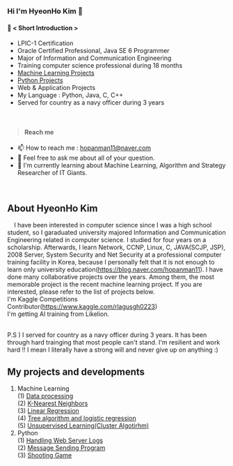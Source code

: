 ### Hi I'm HyeonHo Kim 👋
#### 🔭 < Short Introduction > 
- LPIC-1 Certification
- Oracle Certified Professional, Java SE 6 Programmer
- Major of Information and Communication Engineering
- Training computer science professional during 18 months
- [Machine Learning Projects](https://github.com/rlagusgh0223/Machine-Learning "machine Learing Projects")
- [Python Projects](https://github.com/rlagusgh0223/Message-sending-program "message sending program")
- Web & Application Projects
- My Language : Python, Java, C, C++
- Served for country as a navy officer during 3 years
<br/>

> #### Reach me
- 📫 How to reach me : hopanman11@naver.com
- 💬 Feel free to ask me about all of your question. 
- 🌱 I'm currently learning about Machine Learning, Algorithm and Strategy Researcher of IT Giants.
<br/>

## About HyeonHo Kim
&nbsp;&nbsp;&nbsp;&nbsp;I have been interested in computer science since I was a high school student, so I garaduated university majored Information and Communication Engineering related in computer science. I studied for four years on a scholarship.
Afterwards, I learn Network, CCNP, Linux, C, JAVA(SCJP, JSP), 2008 Server, System Security and Net Security at a professional computer training facility in Korea, because I personally felt that it is not enough to learn only university education(https://blog.naver.com/hopanman11).
I have done many collaborative projects over the years. Among them, the most memorable project is the recent machine learning project. If you are interested, please refer to the list of projects below.<br/>
I'm Kaggle Competitions Contributor(https://www.kaggle.com/rlagusgh0223)<br/>
I'm getting AI training from Likelion.

<br/>
P.S ) I served for country as a navy officer during 3 years. It has been through hard trainging that most people can't stand. I'm resilient and work hard !! I mean I literally have a strong will and never give up on anything :)
<br/>

## My projects and developments
1. Machine Learning <br/>
   (1) [Data processing](https://github.com/rlagusgh0223/Machine-Learning/blob/main/%EB%8D%B0%EC%9D%B4%ED%84%B0_%EC%A0%84%EC%B2%98%EB%A6%AC.ipynb "Data Processing") <br/>
   (2) [K-Nearest Neighbors](https://github.com/rlagusgh0223/Machine-Learning/blob/main/k_%EC%B5%9C%EA%B7%BC%EC%A0%91_%EC%9D%B4%EC%9B%83_%ED%9A%8C%EA%B7%80.ipynb "k nearest neighbor regression") <br/>
   (3) [Linear Regression](https://github.com/rlagusgh0223/Machine-Learning/blob/main/%EC%84%A0%ED%98%95%ED%9A%8C%EA%B7%80.ipynb "linear regression") <br/>
   (4) [Tree algorithm and logistic regression](https://github.com/rlagusgh0223/Machine-Learning/blob/main/%EC%99%80%EC%9D%B8_%EB%B6%84%EB%A5%98%ED%95%98%EA%B8%B0(%EA%B2%B0%EC%A0%95%ED%8A%B8%EB%A6%AC).ipynb "logistic regression") <br/>
   (5) [Unsupervised Learning(Cluster Algotirhm)](https://github.com/rlagusgh0223/Machine-Learning/blob/main/%EA%B5%B0%EC%A7%91_%EC%95%8C%EA%B3%A0%EB%A6%AC%EC%A6%98.ipynb "cluster algorithm") <br/>
2. Python <br/>
   (1) [Handling Web Server Logs](https://github.com/rlagusgh0223/-Handling-web-server-logs "handling web server") <br/>
   (2) [Message Sending Program](https://github.com/rlagusgh0223/Message-sending-program "message sending program") <br/>
   (3) [Shooting Game](https://github.com/rlagusgh0223/-Create-a-simple-shooting-game "shooting game") <br/>
